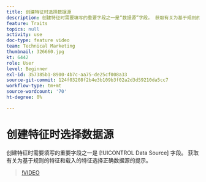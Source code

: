 ```yaml
---
title: 创建特征时选择数据源
description: 创建特征时需要填写的重要字段之一是“数据源”字段。 获取有关为基于规则的特征和载入的特征选择正确数据源的提示。
feature: Traits
topics: null
activity: use
doc-type: feature video
team: Technical Marketing
thumbnail: 326660.jpg
kt: 6442
role: User
level: Beginner
exl-id: 357385b1-8900-4b7c-aa75-de25cf008a33
source-git-commit: 124f03208f2b4e3b109b3f02a2d3d59210da5cc7
workflow-type: tm+mt
source-wordcount: '70'
ht-degree: 0%

---
```


# 创建特征时选择数据源

创建特征时需要填写的重要字段之一是 [!UICONTROL Data Source] 字段。 获取有关为基于规则的特征和载入的特征选择正确数据源的提示。

>[!VIDEO](https://video.tv.adobe.com/v/326660/?quality=12&learn=on)
